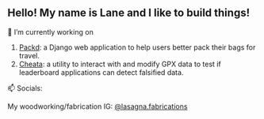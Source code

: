 ## Hello! My name is Lane and I like to build things!

<!--
**lanebobane/lanebobane** is a ✨ _special_ ✨ repository because its `README.md` (this file) appears on your GitHub profile.

Here are some ideas to get you started:

- 🔭 I’m currently working on ...
- 🌱 I’m currently learning ...
- 👯 I’m looking to collaborate on ...
- 🤔 I’m looking for help with ...
- 💬 Ask me about ...
- 📫 How to reach me: ...
- 😄 Pronouns: ...
- ⚡ Fun fact: ...
-->

🔭 I’m currently working on

1. <a href="https://github.com/lanebobane/packd">Packd</a>: a Django web application to help users better pack their bags for travel.
2. <a href="https://github.com/lanebobane/cheata">Cheata</a>: a utility to interact with and modify GPX data to test if leaderboard applications can detect falsified data.

📫 Socials:

My woodworking/fabrication IG: <a href="https://www.instagram.com/lasagna.fabrications/" target="_blank">@lasagna.fabrications</a>





